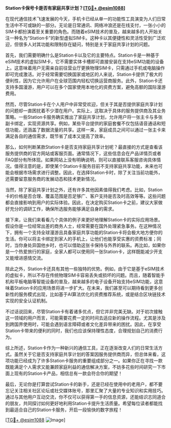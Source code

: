**Station卡保号卡是否有家庭共享计划？[[TG💪+ @esim1088](https://t.me/s/esim1088)]**

在现代通信技术飞速发展的今天，手机卡已经从单一的功能性工具演变为人们日常生活中不可或缺的一部分。无论是日常通讯、网络冲浪还是在线支付，一张小小的SIM卡都扮演着至关重要的角色。而随着eSIM技术的普及，越来越多的人开始关注一种名为“Station卡”的新型虚拟SIM卡。这种卡以其便捷性和灵活性受到广泛欢迎，但很多人对其功能和限制存在疑问，特别是关于家庭共享计划的问题。

首先，我们需要明确什么是Station卡以及它的主要特点。Station卡是一种基于eSIM技术的虚拟SIM卡，它不需要实体卡槽即可直接安装在支持eSIM功能的设备上。这意味着用户无需亲自前往营业厅更换物理SIM卡，只需通过手机或电脑操作即可完成激活。对于经常需要切换国家或地区的人来说，Station卡提供了极大的便利性，因为它允许用户在全球范围内轻松切换运营商服务。此外，Station卡还支持多国漫游，用户可以在多个国家使用本地化的资费方案，避免高额的国际漫游费用。

然而，尽管Station卡在个人用户中非常受欢迎，但关于其是否提供家庭共享计划的问题却一直困扰着不少潜在用户。实际上，这取决于具体的服务提供商及其业务策略。一些Station卡服务确实推出了家庭共享计划，允许用户将一张主卡与多张副卡绑定，实现资源共享。例如，某些平台提供的家庭套餐不仅包括语音通话和短信功能，还涵盖了数据流量的共享。这样一来，家庭成员之间可以通过一张主卡来满足各自的通信需求，既节省了成本又提高了效率。

那么，如何判断某款Station卡是否支持家庭共享计划呢？最直接的方式是查看该服务提供商的官方网站或客服页面。通常情况下，这些信息会在产品详情页或者FAQ部分有所体现。如果网站上没有明确说明，则可以直接联系客服咨询具体情况。值得注意的是，即使某个Station卡服务目前不支持家庭共享功能，未来也可能会根据市场需求进行调整。因此，在选择Station卡时，除了关注当前功能外，还需要留意服务商的发展动态和技术更新情况。

当然，除了家庭共享计划之外，还有许多其他因素值得我们考虑。比如，Station卡的价格是否合理、覆盖范围是否足够广、客户支持是否及时高效等等。这些问题都会直接影响到用户的实际体验。因此，在决定购买Station卡之前，建议大家做好充分的调研工作，确保所选服务能够满足自身的需求。

接下来，让我们来看看几个具体的例子来更好地理解Station卡的实际应用场景。假设你是一位经常出差的商务人士，经常需要在国外处理紧急事务。在这种情况下，拥有一个支持全球漫游且具备家庭共享功能的Station卡将会极大地方便你的生活。你可以将主卡绑定到家人的手机上，让他们也能享受实惠的资费标准；同时，当你身处异国他乡时，也可以借助这张卡保持与外界的联系。再比如，如果你是一个热爱旅行的家庭，全家人都可以使用同一张Station卡，这样既能减少开支又能增进感情交流。

除此之外，Station卡还具有其他一些独特的优势。例如，由于它是基于eSIM技术的虚拟卡，所以不存在传统物理SIM卡容易丢失或损坏的问题。而且，随着智能手机和平板电脑等智能设备的普及，越来越多的电子设备开始支持eSIM功能，这意味着Station卡的应用场景将进一步扩大。在未来，我们甚至可以期待看到更多创新性的服务模式出现，比如基于AI算法优化的资费推荐系统，或是结合区块链技术实现的安全认证机制。

不过话说回来，尽管Station卡有着诸多优点，但它并非完美无缺。对于初次接触这一领域的用户而言，可能需要花费一定的时间去适应新的操作流程。尤其是涉及到跨国界使用时，可能会遇到语言障碍或者文化差异带来的困扰。因此，在享受Station卡带来的便利的同时，我们也应该保持理性态度，合理规划自己的消费行为。

综上所述，Station卡作为一种新兴的通信工具，正在逐渐改变人们的日常生活方式。虽然关于它是否支持家庭共享计划的答案因服务提供商而异，但总体来看，这项功能已经成为了许多Station卡服务的重要组成部分之一。如果你正在寻找一款既能满足个人需求又能兼顾家庭利益的通信解决方案，不妨多花些时间研究一下市面上现有的Station卡产品，相信总有一款会符合你的期望！

最后，无论你是打算尝试Station卡的新手，还是已经在使用中的老用户，都不要忘记关注相关社区论坛或社交媒体账号，那里汇聚了大量的专业知识和实用技巧。通过与其他用户互动交流，你不仅可以获得第一手的信息资源，还能结识志同道合的朋友，共同探讨如何更好地利用Station卡提升生活质量。希望每位读者都能找到最适合自己的Station卡服务，开启一段愉快的数字旅程！

[[TG💪+ @esim1088](https://t.me/s/esim1088) ![Image](https://i.postimg.cc/4NQfJmqS/Snipaste-2025-05-13-00-14-12.png)]